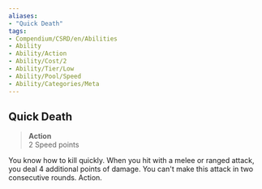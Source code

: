 ```yaml
---
aliases:
- "Quick Death"
tags:
- Compendium/CSRD/en/Abilities
- Ability
- Ability/Action
- Ability/Cost/2
- Ability/Tier/Low
- Ability/Pool/Speed
- Ability/Categories/Meta
---
```


  
## Quick Death  
>**Action**  
>2 Speed points
  
You know how to kill quickly. When you hit with a melee or ranged attack, you deal 4 additional points of damage. You can't make this attack in two consecutive rounds. Action.